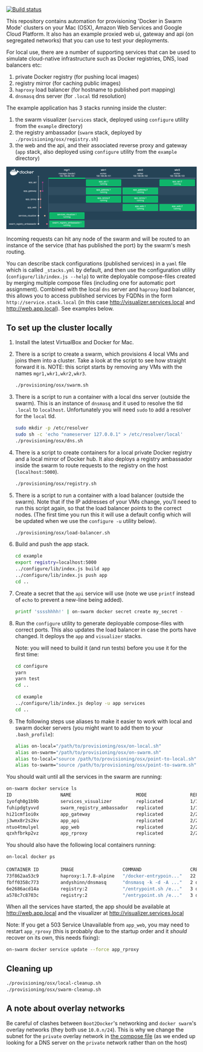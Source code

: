 [![Build status](https://badge.buildkite.com/5d85736c5c70e3acecf5dc048195b85754df59febb84ddd824.svg?branch=master)](https://buildkite.com/red-badger-1/stack)

This repository contains automation for provisioning 'Docker in Swarm Mode' clusters on your Mac (OSX), Amazon Web Services and Google Cloud Platform. It also has an example proxied web ui, gateway and api (on segregated networks) that you can use to test your deployments.

For local use, there are a number of supporting services that can be used to simulate cloud-native infrastructure such as Docker registries, DNS, load balancers etc:
  1. private Docker registry (for pushing local images)
  1. registry mirror (for caching public images)
  1. `haproxy` load balancer (for hostname to published port mapping)
  1. `dnsmasq` dns server (for `.local` tld resolution)

The example application has 3 stacks running inside the cluster:
  1. the swarm visualizer (`services` stack, deployed using `configure` utility from the `example` directory)
  1. the registry ambassador (`swarm` stack, deployed by `./provisioning/osx/registry.sh`)
  1. the web and the api, and their associated reverse proxy and gateway (`app` stack, also deployed using `configure` utility from the `example` directory)

![Swarm Visualizer](doc/visualizer.png)

Incoming requests can hit any node of the swarm and will be routed to an instance of the service (that has published the port) by the swarm's mesh routing.

You can describe stack configurations (published services) in a `yaml` file which is called `_stacks.yml` by default, and then use the configuration utility (`configure/lib/index.js --help`) to write deployable compose-files created by merging multiple compose files (including one for automatic port assignment). Combined with the local `dns` server and `haproxy` load balancer, this allows you to access published services by FQDNs in the form `http://service.stack.local` (in this case http://visualizer.services.local and http://web.app.local). See examples below.

## To set up the cluster locally
1.  Install the latest VirtualBox and Docker for Mac.

1.  There is a script to create a swarm, which provisions 4 local VMs and joins them into a cluster. Take a look at the script to see how straight forward it is. NOTE: this script starts by removing any VMs with the names `mgr1,wkr1,wkr2,wkr3`.

    ```bash
    ./provisioning/osx/swarm.sh
    ```

1.  There is a script to run a container with a local dns server (outside the swarm). This is an instance of `dnsmasq` and it used to resolve the tld `.local` to `localhost`. Unfortunately you will need `sudo` to add a resolver for the `local` tld.

    ```sh
    sudo mkdir -p /etc/resolver
    sudo sh -c 'echo "nameserver 127.0.0.1" > /etc/resolver/local'
    ./provisioning/osx/dns.sh
    ```

1.  There is a script to create containers for a local private Docker registry and a local mirror of Docker hub. It also deploys a registry ambassador inside the swarm to route requests to the registry on the host (`localhost:5000`).

    ```sh
    ./provisioning/osx/registry.sh
    ```

1.  There is a script to run a container with a load balancer (outside the swarm). Note that if the IP addresses of your VMs change, you'll need to run this script again, so that the load balancer points to the correct nodes. (The first time you run this it will use a default config which will be updated when we use the `configure -u` utility below).

    ```sh
    ./provisioning/osx/load-balancer.sh
    ```

1.  Build and push the app stack.

    ```sh
    cd example
    export registry=localhost:5000
    ../configure/lib/index.js build app
    ../configure/lib/index.js push app
    cd ..
    ```

1.  Create a secret that the `api` service will use (note we use `printf` instead of `echo` to prevent a new-line being added).

    ```sh
    printf 'sssshhhh!' | on-swarm docker secret create my_secret -
    ```

1.  Run the `configure` utility to generate deployable compose-files with correct ports. This also updates the load balancer in case the ports have changed. It deploys the `app` and `visualizer` stacks.

    Note: you will need to build it (and run tests) before you use it for the first time:

    ```sh
    cd configure
    yarn
    yarn test
    cd ..
    ```

    ```sh
    cd example
    ../configure/lib/index.js deploy -u app services
    cd ..
    ```

1. The following steps use aliases to make it easier to work with local and swarm docker servers (you might want to add them to your `.bash_profile`):

    ```sh
    alias on-local="/path/to/provisioning/osx/on-local.sh"
    alias on-swarm="/path/to/provisioning/osx/on-swarm.sh"
    alias to-local="source /path/to/provisioning/osx/point-to-local.sh"
    alias to-swarm="source /path/to/provisioning/osx/point-to-swarm.sh"
    ```

You should wait until all the services in the swarm are running:

```sh
on-swarm docker service ls
ID                  NAME                        MODE                REPLICAS            IMAGE                                                                                            PORTS
1yofqh0g1b9b        services_visualizer         replicated          1/1                 charypar/swarm-dashboard:latest                                                                  *:8000->3000/tcp
fuhipdgtyvvd        swarm_registry_ambassador   replicated          1/1                 svendowideit/ambassador:latest                                                                   *:5000->5000/tcp
hi21cmf1oi0x        app_gateway                 replicated          2/2                 localhost:5000/gateway@sha256:75035764b5ee55c35820aa38b4cf7b4d1742be8e7f47ef5379296978cff87eb5
j3wmx8r2s2kv        app_api                     replicated          2/2                 localhost:5000/api@sha256:1b836f221052dace536425e34dc84714440a31a48a8d48594cdff97107121084       *:8002->3000/tcp
ntuo4tmulyel        app_web                     replicated          2/2                 localhost:5000/web@sha256:10e40e7311a083371af387fc1d6d505a468e7750e401928a52d2a8aafd217aab
qzxhfbrkp2vz        app_rproxy                  replicated          2/2                 localhost:5000/rproxy@sha256:7348f573df6ff4a4623c59ab2453de3cd8ae24d0c150f2373a9521e4117c47a1    *:8001->3000/tcp
```

You should also have the following local containers running:

```sh
on-local docker ps

CONTAINER ID        IMAGE                  COMMAND                  CREATED             STATUS              PORTS                                    NAMES
73f862aa53c9        haproxy:1.7.8-alpine   "/docker-entrypoin..."   22 hours ago        Up 22 hours         0.0.0.0:80->80/tcp                       loadbalancer_load_balancer_1
fbff0358c773        andyshinn/dnsmasq      "dnsmasq -k -d -A ..."   2 days ago          Up 2 days           0.0.0.0:53->53/tcp, 0.0.0.0:53->53/udp   dns_dns_1
6e2686acd14a        registry:2             "/entrypoint.sh /e..."   3 days ago          Up 3 days           0.0.0.0:5001->5000/tcp                   registry_registry-mirror_1
a578c7c8703c        registry:2             "/entrypoint.sh /e..."   3 days ago          Up 3 days           0.0.0.0:5000->5000/tcp                   registry_registry_1
```

When all the services have started, the app should be available at http://web.app.local and the visualizer at http://visualizer.services.local

Note: If you get a 503 Service Unavailable from `app_web`, you may need to restart `app_rproxy` (this is probably due to the startup order and it _should_ recover on its own, this needs fixing):

```sh
on-swarm docker service update --force app_rproxy
```

## Cleaning up

```sh
./provisioning/osx/local-cleanup.sh
./provisioning/osx/swarm-cleanup.sh
```

A note about overlay networks
-----

Be careful of clashes between `Boot2Docker`'s networking and `docker swarm`'s overlay networks
(they both use `10.0.n/24`). This is why we change the subnet for the `private` overlay network in
[the compose file](./app.yml) (as we ended up looking for a DNS server on the
`private` network rather than on the host)
